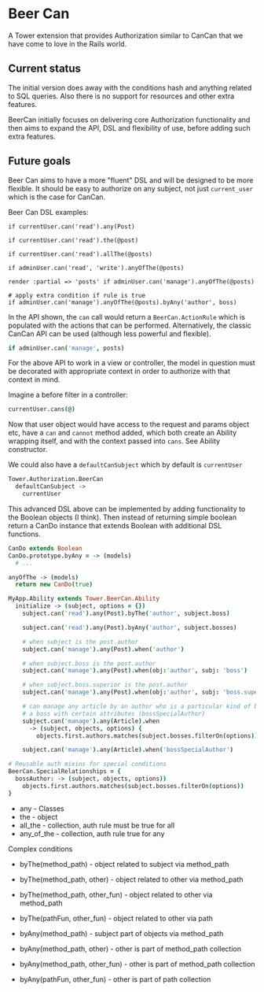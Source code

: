 # Beer Can

A Tower extension that provides Authorization similar to CanCan that we have come to love in the Rails world.

## Current status

The initial version does away with the conditions hash and anything related to SQL queries. Also there is no support for resources and other extra features.

BeerCan initially focuses on delivering core Authorization functionality and then aims to expand the API, DSL and flexibility of use, before adding such extra features.

## Future goals

Beer Can aims to have a more "fluent" DSL and will be designed to be more flexible. It should be easy to authorize on any subject, not just `current_user` which is the case for CanCan.

Beer Can DSL examples:

```
if currentUser.can('read').any(Post)

if currentUser.can('read').the(@post)

if currentUser.can('read').allThe(@posts)

if adminUser.can('read', 'write').anyOfThe(@posts)

render :partial => 'posts' if adminUser.can('manage').anyOfThe(@posts)

# apply extra condition if rule is true
if adminUser.can('manage').anyOfThe(@posts).byAny('author', boss)
```

In the API shown, the `can` call would return a `BeerCan.ActionRule` which is populated with the actions that can be performed. Alternatively, the classic CanCan API can be used (although less powerful and flexible).

```coffeescript
if adminUser.can('manage', posts)
```

For the above API to work in a view or controller, the model in question must be decorated with appropriate context in order to authorize with that context in mind.

Imagine a before filter in a controller:

```coffeescript
currentUser.cans(@)
```

Now that user object would have access to the request and params object etc, have a `can` and `cannot` method added, which both create an Ability wrapping itself, and with the context passed into `cans`. See Ability constructor.

We could also have a `defaultCanSubject` which by default is `currentUser`

```coffeescript
Tower.Authorization.BeerCan
  defaultCanSubject -> 
    currentUser
```


This advanced DSL above can be implemented by adding functionality to the Boolean objects (I think). Then instead of returning simple boolean return a CanDo instance that extends Boolean with additional DSL functions.

```coffeescript
CanDo extends Boolean
CanDo.prototype.byAny = -> (models)
  # ...

anyOfThe -> (models)
  return new CanDo(true)
```

```coffeescript
MyApp.Ability extends Tower.BeerCan.Ability
  initialize -> (subject, options = {})
    subject.can('read').any(Post).byThe('author', subject.boss)

    subject.can('read').any(Post).byAny('author', subject.bosses)

    # when subject is the post.author
    subject.can('manage').any(Post).when('author')

    # when subject.boss is the post.author
    subject.can('manage').any(Post).when(obj:'author', subj: 'boss')

    # when subject.boss.superior is the post.author
    subject.can('manage').any(Post).when(obj:'author', subj: 'boss.superior')

    # can manage any article by an author who is a particular kind of boss
    # a boss with certain attributes (bossSpecialAuthor)
    subject.can('manage').any(Article).when
      -> (subject, objects, options) {
        objects.first.authors.matches(subject.bosses.filterOn(options))

    subject.can('manage').any(Article).when('bossSpecialAuthor')
```    

```coffeescript
# Reusable auth mixins for special conditions
BeerCan.SpecialRelationships = {
  bossAuthor: -> (subject, objects, options))
    objects.first.authors.matches(subject.bosses.filterOn(options))
}
```

* any - Classes
* the - object
* all_the - collection, auth rule must be true for all
* any_of_the - collection, auth rule true for any

Complex conditions 

* byThe(method_path) - object related to subject via method_path
* byThe(method_path, other) - object related to other via method_path
* byThe(method_path, other_fun) - object related to other via method_path
* byThe(pathFun, other_fun) - object related to other via path

* byAny(method_path) - subject part of objects via method_path
* byAny(method_path, other) - other is part of method_path collection
* byAny(method_path, other_fun) - other is part of method_path collection
* byAny(pathFun, other_fun) - other is part of path collection

